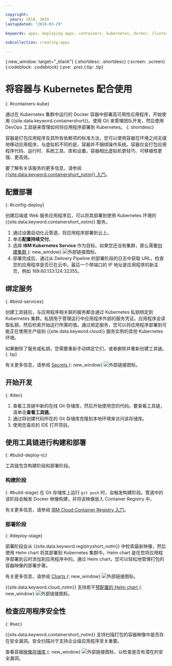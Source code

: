 ```yaml
---

copyright:
  years: 2018, 2019
lastupdated: "2019-03-29"

keywords: apps, deploying apps, containers, kubernetes, docker, clusters, devops toolchain, deployment, kube

subcollection: creating-apps

---
```

{:new_window: target="_blank"}
{:shortdesc: .shortdesc}
{:screen: .screen}
{:codeblock: .codeblock}
{:pre: .pre}
{:tip: .tip}

# 将容器与 Kubernetes 配合使用
{: #containers-kube}

通过在 Kubernetes 集群中运行的 Docker 容器中部署高可用性应用程序，开始使用 {{site.data.keyword.containershort}}。使用 Git 来管理团队开发，然后使用 DevOps 工具链来管理如何将应用程序部署到 Kubernetes。
{: shortdesc}

容器是打包应用程序及其所有依赖项的标准方法，您可以使用容器在环境之间无缝地移动应用程序。与虚拟机不同的是，容器并不捆绑操作系统。容器仅会打包应用程序代码、运行时、系统工具、库和设置。容器相比虚拟机更轻巧、可移植性更强、更高效。

要了解有关该服务的更多信息，请参阅 [{{site.data.keyword.containershort_notm}} 入门](/docs/containers?topic=containers-container_index)。

## 配置部署
{: #config-deploy}

创建后端或 Web 服务应用程序后，可以将其部署到使用 Kubernetes 环境的 {{site.data.keyword.containershort_notm}} 服务。

1. 通过设置自动化云管道，将应用程序部署到云上。
2. 单击**配置持续交付**。
3. 选择 **IBM Kubernetes Service** 作为目标。如果您还没有集群，那么需要[创建集群 ](https://{DomainName}/kubernetes/catalog/cluster/create){: new_window} ![外部链接图标](../../icons/launch-glyph.svg "外部链接图标")。
4. 部署完成后，通过从 Delivery Pipeline 的部署阶段的日志中获取 URL，检查您的应用程序是否已在云中。最后一个带端口的 IP 地址是应用程序的新主页，例如 169.60.133.124:32355。

## 绑定服务
{: #bind-services}

创建工具链后，与应用程序相关联的服务都会通过 Kubernetes 私钥绑定到 Kubernetes 集群。私钥用于管理运行中应用程序外部的服务凭证。应用程序会读取私钥，然后检索开始运行所需的值。通过绑定服务，您可以将应用程序部署到可能正在使用生产级别 {{site.data.keyword.cloud}} 服务实例的其他 Kubernetes 环境。

如果删除了服务或私钥，您需要重新手动绑定它们，或者删除并重新创建工具链。
{: tip}

有关更多信息，请参阅 [Secrets ](https://kubernetes.io/docs/concepts/configuration/secret/){: new_window} ![外部链接图标](../../icons/launch-glyph.svg " 外部链接图标")。

## 开始开发
{: #dev}

1. 查看工具链中新的在线 Git 存储库，然后开始使用您的代码。要查看工具链，请单击**查看工具链**。
2. 通过将创建代码所在的 Git 存储库克隆到本地环境来访问该存储库。
3. 使用您喜欢的 IDE 打开项目。

## 使用工具链进行构建和部署
{: #bulid-deploy-tc}

工具链包含构建阶段和部署阶段。

### 构建阶段
{: #build-stage}
在 Git 存储库上运行 `git push` 时，会触发构建阶段。管道中的该阶段会触发 Docker 映像构建，并将该映像放入 Container Registry 中。

有关更多信息，请参阅 [IBM Cloud Container Registry 入门](/docs/services/Registry?topic=registry-index)。

### 部署阶段
{: #deploy-stage}

部署阶段会从 {{site.data.keyword.registryshort_notm}} 中检索最新映像，然后使用 Helm chart 将其部署到 Kubernetes 集群中。Helm chart 是在您将应用程序部署到云时添加到应用程序中的。通过 Helm chart，您可以轻松地管理打包的容器映像的部署步骤。

有关更多信息，请参阅 [Charts ](https://docs.helm.sh/developing_charts/){: new_window} ![外部链接图标](../../icons/launch-glyph.svg " 外部链接图标")。

{{site.data.keyword.cloud_notm}} 支持若干[预配置的 Helm chart ](https://{DomainName}/kubernetes/solutions/helm-charts){: new_window} ![外部链接图标](../../icons/launch-glyph.svg "外部链接图标")。

## 检查应用程序安全性
{: #sec}

{{site.data.keyword.containershort_notm}} 支持扫描打包的容器映像中是否存在安全漏洞。安全扫描对于支持企业级应用程序至关重要。

查看容器[映像存储库 ](https://{DomainName}/kubernetes/registry/main/private){: new_window} ![外部链接图标](../../icons/launch-glyph.svg "外部链接图标")，以检查是否有潜在的安全漏洞。
